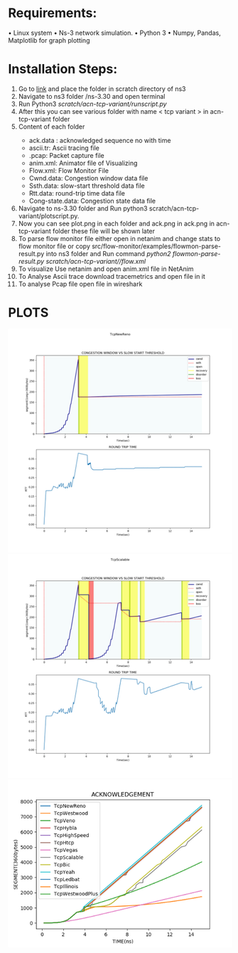 # Requirements:
•	Linux system
•	Ns-3 network simulation.
•	Python 3
•	Numpy, Pandas, Matplotlib for graph plotting

# Installation Steps:

1. Go to [link](https://github.com/Baljotsinghchoudhary/ns3-Tcp-comparison) and place the folder in scratch directory of ns3 
2. Navigate to ns3 folder /ns-3.30 and open terminal
3. 	Run Python3 <i>scratch/acn-tcp-variant/runscript.py</i>
4. After this you can see various folder with name < tcp variant > in acn-tcp-variant folder
5. 	Content of each <tcp-variant> folder
    * ack.data : acknowledged sequence no with time
    * ascii.tr: Ascii tracing file
    * .pcap: Packet capture file
    * anim.xml: Animator file of Visualizing 
    * Flow.xml: Flow Monitor File
    * Cwnd.data: Congestion window data file
    * Ssth.data: slow-start threshold data file
    * Rtt.data: round-trip time data file
    * Cong-state.data: Congestion state data file
6. Navigate to ns-3.30 folder and Run python3 scratch/acn-tcp-variant/plotscript.py.
7. Now you can see plot.png in each <tcp-variant> folder and ack.png in ack.png in acn-tcp-variant folder these file will be shown later
8. To parse flow monitor file either open in netanim and change stats to flow monitor file or copy src/flow-monitor/examples/flowmon-parse-result.py into ns3 folder and Run command <i>python2 flowmon-parse-result.py scratch/acn-tcp-variant/<name>/flow.xml</i>
9. To visualize Use netanim and open anim.xml file in NetAnim
10. To Analyse  Ascii trace download tracemetrics and open file in it
11. To analyse Pcap file open file in wireshark

# PLOTS
![IMG](/acn-tcp-variant/TcpNewReno/plot.png)
![IMG](/acn-tcp-variant/TcpScalable/plot.png)
![IMG](/acn-tcp-variant/ack-plot.png)

 


